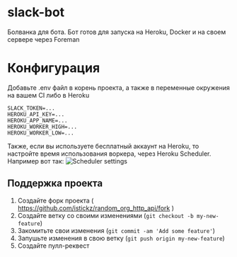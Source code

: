 # slack-bot
Болванка для бота.
Бот готов для запуска на Heroku, Docker и на своем сервере через Foreman

# Конфигурация

Добавьте .env файл в корень проекта, а также в переменные окружения на вашем CI либо в Heroku
```
SLACK_TOKEN=...
HEROKU_API_KEY=...
HEROKU_APP_NAME=...
HEROKU_WORKER_HIGH=...
HEROKU_WORKER_LOW=...
```
Также, если вы используете бесплатный аккаунт на Heroku, то настройте время использования воркера, через Heroku Scheduler.
Например вот так:
![Scheduler settings](http://dl1.joxi.net/drive/0002/3772/188092/160310/6d0d2c1e7c.png)

## Поддержка проекта

1. Создайте форк проекта ( https://github.com/istickz/random_org_http_api/fork )
2. Создайте ветку со своими изменениями (`git checkout -b my-new-feature`)
3. Закомитьте свои изменения (`git commit -am 'Add some feature'`)
4. Запушьте изменения в свою ветку (`git push origin my-new-feature`)
5. Создайте пулл-реквест
